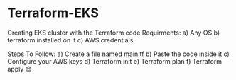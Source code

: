 # Terraform-EKS
Creating EKS cluster with the Terraform code
Requirments: 
a) Any OS
b) terraform installed on it
c) AWS credentials

Steps To Follow:
a) Create a file named main.tf
b) Paste the code inside it
c) Configure your AWS keys
d) Terraform init
e) Terraform plan
f) Terraform apply 😊

